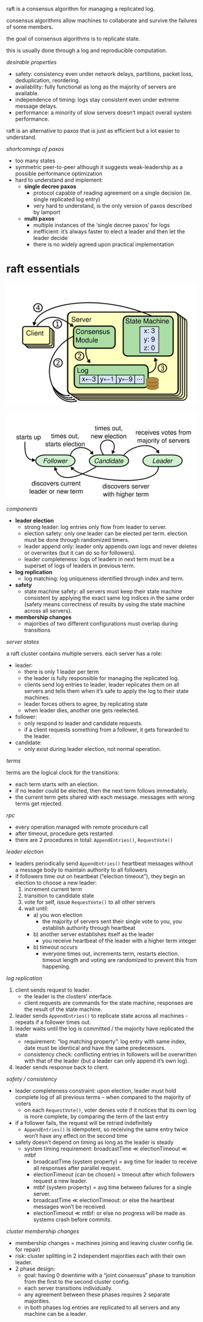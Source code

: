 raft is a consensus algorithm for managing a replicated log.

consensus algorithms allow machines to collaborate and survive the failures of some members.

the goal of consensus algorithms is to replicate state.

this is usually done through a log and reproducible computation.

_desirable properties_

- safety: consistency even under network delays, partitions, packet loss, deduplication, reordering.
- availability: fully functional as long as the majority of servers are available.
- independence of timing: logs stay consistent even under extreme message delays.
- performance: a minority of slow servers doesn’t impact overall system performance.

raft is an alternative to paxos that is just as efficient but a lot easier to understand.

_shortcomings of paxos_

- too many states
- symmetric peer-to-peer although it suggests weak-leadership as a possible performance optimization
- hard to understand and implement:
     - **single decree paxos**
          - protocol capable of reading agreement on a single decision (ie. single replicated log entry)
          - very hard to understand, is the only version of paxos described by lamport
     - **multi paxos**
          - multiple instances of the ‘single decree paxos’ for logs
          - inefficient: it’s always faster to elect a leader and then let the leader decide
          - there is no widely agreed upon practical implementation

# raft essentials

![simplified](./assets/SCR-20231122-mllb.png)

![states](./assets/Pasted%20image%2020231122144216.png)

_components_

- **leader election**
     - strong leader: log entries only flow from leader to server.
     - election safety: only one leader can be elected per term. election must be done through randomized timers.
     - leader append only: leader only appends own logs and never deletes or overwrites (but it can do so for followers).
     - leader completeness: logs of leaders in next term must be a superset of logs of leaders in previous term.
- **log replication**
     - log matching: log uniqueness identified through index and term.
- **safety**
     - state machine safety: all servers must keep their state machine consistent by applying the exact same log indices in the same order (safety means correctness of results by using the state machine across all servers).
- **membership changes**
     - majorities of two different configurations must overlap during transitions

_server states_

a raft cluster contains multiple servers. each server has a role:

- leader:
     - there is only 1 leader per term
     - the leader is fully responsible for managing the replicated log.
     - clients send log entries to leader, leader replicates them on all servers and tells them when it’s safe to apply the log to their state machines.
     - leader forces others to agree, by replicating state
     - when leader dies, another one gets reelected.
- follower:
     - only respond to leader and candidate requests.
     - if a client requests something from a follower, it gets forwarded to the leader.
- candidate:
     - only exist during leader election, not normal operation.

_terms_

terms are the logical clock for the transitions:

- each term starts with an election.
- if no leader could be elected, then the next term follows immediately.
- the current term gets shared with each message. messages with wrong terms get rejected.

_rpc_

- every operation managed with remote procedure call
- after timeout, procedure gets restarted
- there are 2 procedures in total: `AppendEntries()`, `RequestVote()`

_leader election_

- leaders periodically send `AppendEntries()` heartbeat messages without a message body to maintain authority to all followers
- if followers time out on heartbeat (“election timeout”), they begin an election to choose a new leader:
     1. increment current term
     2. transition to candidate state
     3. vote for self, issue `RequestVote()` to all other servers
     4. wait until:
           - a) you won election
                - the majority of servers sent their single vote to you, you establish authority through heartbeat
           - b) another server establishes itself as the leader
                - you receive heartbeat of the leader with a higher term integer
           - b) timeout occurs
                - everyone times out, increments term, restarts election. timeout length and voting are randomized to prevent this from happening.

_log replication_

1. client sends request to leader.
      - the leader is the clusters’ interface.
      - client requests are commands for the state machine, responses are the result of the state machine.
2. leader sends `AppendEntries()` to replicate state across all machines - repeats if a follower times out.
3. leader waits until the log is committed / the majority have replicated the state
      - requirement: “log matching property”: log entry with same index, date must be identical and have the same predecessors.
      - consistency check: conflicting entries in followers will be overwritten with that of the leader (but a leader can only append it’s own log).
4. leader sends response back to client.

_safety / consistency_

- leader completeness constraint: upon election, leader must hold complete log of all previous terms – when compared to the majority of voters
     - on each `RequestVote()`, voter denies vote if it notices that its own log is more complete, by comparing the term of the last entry
- if a follower fails, the request will be retried indefinitely
     - `AppendEntries()` is idempotent, so receiving the same entry twice won’t have any effect on the second time
- safety doesn’t depend on timing as long as the leader is steady
     - system timing requirement: broadcastTime $\ll$ electionTimeout $\ll$ mtbf
          - broadcastTime (system property) = avg time for leader to receive all responses after parallel request.
          - electionTimeout (can be chosen) = timeout after which followers request a new leader.
          - mtbf (system property) = avg time between failures for a single server.
          - broadcastTime $\ll$ electionTimeout: or else the heartbeat messages won’t be received.
          - electionTimeout $\ll$ mtbf: or else no progress will be made as systems crash before commits.

_cluster membership changes_

- membership changes = machines joining and leaving cluster config (ie. for repair)
- risk: cluster splitting in 2 independent majorities each with their own leader.
- 2 phase design:
     - goal: having 0 downtime with a “joint consensus” phase to transition from the first to the second cluster config.
     - each server transitions individually.
     - any agreement between these phases requires 2 separate majorities.
     - in both phases log entries are replicated to all servers and any machine can be a leader.
